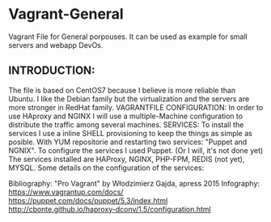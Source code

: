 # Vagrant-General
Vagrant File for General porpouses. It can be used as example for small servers and webapp DevOs.
<h2>INTRODUCTION:</h2>
The file is based on CentOS7 because I believe is more reliable than Ubuntu. I like the Debian family but the virtualization and the servers are more stronger in RedHat family.
VAGRANTFILE CONFIGURATION:
In order to use HAproxy and NGINX I will use a multiple-Machine configuration to distribute the traffic among several machines.
SERVICES:
To install the services I use a inline SHELL provisioning to keep the things as simple as posible. With YUM repositorie and restarting two services: "Puppet and NGNIX".
To configure the services I used Puppet. (Or I will, it's not done yet)
The services installed are HAProxy, NGINX, PHP-FPM, REDIS (not yet), MYSQL.
Some details on the configuration of the services:

Bibliography:
"Pro Vagrant" by Włodzimierz Gajda, apress 2015
Infography:
https://www.vagrantup.com/docs/
https://puppet.com/docs/puppet/5.3/index.html
http://cbonte.github.io/haproxy-dconv/1.5/configuration.html


